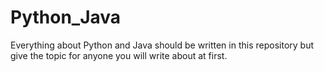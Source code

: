 # Python_Java
Everything about Python and Java should be written in this repository but give the topic for anyone you will write about at first.
